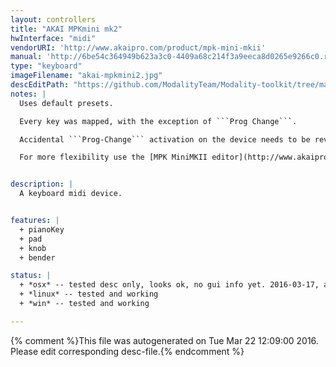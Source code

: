 ```yaml
---
layout: controllers
title: "AKAI MPKmini mk2"
hwInterface: "midi"
vendorURI: 'http://www.akaipro.com/product/mpk-mini-mkii'
manual: 'http://6be54c364949b623a3c0-4409a68c214f3a9eeca8d0265e9266c0.r0.cf2.rackcdn.com/988/documents/MPK%20mini%20-%20User%20Guide%20-%20v1.0.pdf'
type: "keyboard"
imageFilename: "akai-mpkmini2.jpg"
descEditPath: "https://github.com/ModalityTeam/Modality-toolkit/tree/master/Modality/MKtlDescriptions//akai-mpkmini2.desc.scd"
notes: |
  Uses default presets.

  Every key was mapped, with the exception of ```Prog Change```.

  Accidental ```Prog-Change``` activation on the device needs to be reverted by ```Bank A/B```.

  For more flexibility use the [MPK MiniMKII editor](http://www.akaipro.com/product/mpk-mini-mkii#downloads).


description: |
  A keyboard midi device.


features: |
  + pianoKey
  + pad
  + knob
  + bender

status: |
  + *osx* -- tested desc only, looks ok, no gui info yet. 2016-03-17, adc
  + *linux* -- tested and working
  + *win* -- tested and working

---
```

{% comment %}This file was autogenerated on Tue Mar 22 12:09:00 2016. Please edit corresponding desc-file.{% endcomment %}